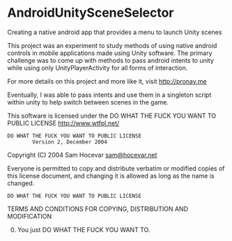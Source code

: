 # AndroidUnitySceneSelector
Creating a native android app that provides a menu to launch Unity scenes

This project was an experiment to study methods of using native android controls in mobile applications made using Unity software. The primary challenge was to come up with methods to pass android intents to unity while using only UnityPlayerActivity for all forms of interaction.

For more details on this project and more like it, visit http://pronay.me

Eventually, I was able to pass intents and use them in a singleton script within unity to help switch between scenes in the game.

This software is licensed under the DO WHAT THE FUCK YOU WANT TO PUBLIC LICENSE http://www.wtfpl.net/

    DO WHAT THE FUCK YOU WANT TO PUBLIC LICENSE
            Version 2, December 2004

Copyright (C) 2004 Sam Hocevar sam@hocevar.net

Everyone is permitted to copy and distribute verbatim or modified copies of this license document, and changing it is allowed as long as the name is changed.

    DO WHAT THE FUCK YOU WANT TO PUBLIC LICENSE

TERMS AND CONDITIONS FOR COPYING, DISTRIBUTION AND MODIFICATION

0. You just DO WHAT THE FUCK YOU WANT TO.
